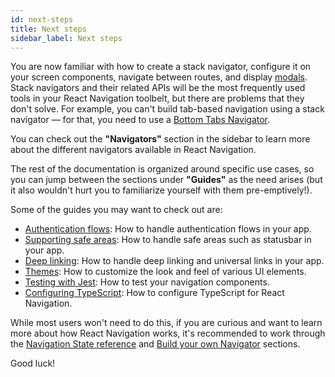 ```yaml
---
id: next-steps
title: Next steps
sidebar_label: Next steps
---
```


You are now familiar with how to create a stack navigator, configure it on your screen components, navigate between routes, and display [modals](modal.md). Stack navigators and their related APIs will be the most frequently used tools in your React Navigation toolbelt, but there are problems that they don't solve. For example, you can't build tab-based navigation using a stack navigator &mdash; for that, you need to use a [Bottom Tabs Navigator](bottom-tab-navigator.md).

You can check out the **"Navigators"** section in the sidebar to learn more about the different navigators available in React Navigation.

The rest of the documentation is organized around specific use cases, so you can jump between the sections under **"Guides"** as the need arises (but it also wouldn't hurt you to familiarize yourself with them pre-emptively!).

Some of the guides you may want to check out are:

- [Authentication flows](auth-flow.md): How to handle authentication flows in your app.
- [Supporting safe areas](handling-safe-area.md): How to handle safe areas such as statusbar in your app.
- [Deep linking](deep-linking.md): How to handle deep linking and universal links in your app.
- [Themes](themes.md): How to customize the look and feel of various UI elements.
- [Testing with Jest](testing.md): How to test your navigation components.
- [Configuring TypeScript](typescript.md): How to configure TypeScript for React Navigation.

While most users won't need to do this, if you are curious and want to learn more about how React Navigation works, it's recommended to work through the [Navigation State reference](navigation-state.md) and [Build your own Navigator](custom-navigators.md) sections.

Good luck!
